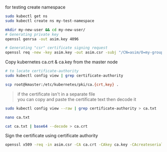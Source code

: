 for testing create namespace
```  bash
sudo kubectl get ns
sudo kubectl create ns my-test-namespace
```


```  bash
mkdir my-new-user && cd my-new-user/
# Generating private key
openssl genrsa -out asim.key 4096

# Generating "csr" certificate signing request 
openssl req -new -key asim.key -out asim.csr -subj "/CN=asim/O=my-group-name"
```

Copy kubernetes ca.crt & ca.key from the master node
```  bash
# to locate certificate-authority
sudo kubectl config view | grep certificate-authority

scp root@kmaster:/etc/kubernetes/pki/ca.{crt,key} .
```

> if the certificate isn't in a separate file    
you can copy and paste the certificate text then decode it
```  bash
sudo kubectl config view --raw | grep certificate-authority > ca.txt

nano ca.txt

cat ca.txt | base64 --decode > ca.crt
```


Sign the certificate using certificate authority
```  bash
openssl x509 -req -in asim.csr -CA ca.crt -CAkey ca.key -CAcreateserial -out asim.crt -days 365
```
